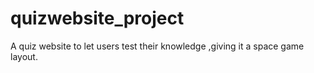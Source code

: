 # quizwebsite_project
A quiz website to let users test their knowledge ,giving it a space game layout.
